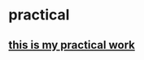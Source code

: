 # practical
## [this is my practical work](https://www.google.com/search?q=like+really&oq=like+really&aqs=chrome..69i57j0j0i10j46i10j0i10l4.3873j0j7&sourceid=chrome&ie=UTF-8)
